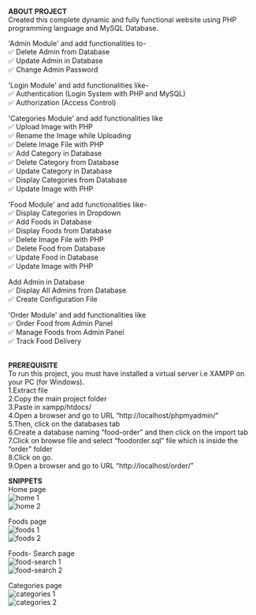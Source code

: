 **ABOUT PROJECT**</br>
Created this complete dynamic and fully functional website using PHP programming language and MySQL Database.

'Admin Module' and add functionalities to-<br>
✅  Delete Admin from Database<br>
✅  Update Admin in Database<br>
✅  Change Admin Password<br>

'Login Module' and add functionalities like-<br>
✅  Authentication (Login System with PHP and MySQL)<br>
✅  Authorization (Access Control)<br>

'Categories Module' and add functionalities like<br>
✅  Upload Image with PHP<br>
✅  Rename the Image while Uploading<br>
✅  Delete Image File with PHP<br>
✅  Add Category in Database<br>
✅  Delete Category from Database<br>
✅  Update Category in Database<br>
✅  Display Categories from Database<br>
✅  Update Image with PHP<br>

'Food Module' and add functionalities like-<br>
✅  Display Categories in Dropdown<br>
✅  Add Foods in Database<br>
✅  Display Foods from Database<br>
✅  Delete Image File with PHP<br>
✅  Delete Food from Database<br>
✅  Update Food in Database<br>
✅  Update Image with PHP<br>

Add Admin in Database<br>
✅  Display All Admins from Database<br>
✅  Create Configuration File<br>

'Order Module' and add functionalities like<br>
✅  Order Food from Admin Panel<br>
✅  Manage Foods from Admin Panel<br>
✅  Track Food Delivery<br><br>


**PREREQUISITE**</br>
To run this project, you must have installed a virtual server i.e XAMPP on your PC (for Windows).<br>
1.Extract file<br>
2.Copy the main project folder<br>
3.Paste in xampp/htdocs/<br>
4.Open a browser and go to URL “http://localhost/phpmyadmin/”<br>
5.Then, click on the databases tab<br>
6.Create a database naming “food-order” and then click on the import tab<br>
7.Click on browse file and select “foodorder.sql” file which is inside the “order” folder<br>
8.Click on go.<br>
9.Open a browser and go to URL “http://localhost/order/”<br>

**SNIPPETS**</br>
Home page<br>
![home 1](https://user-images.githubusercontent.com/86198133/226117148-cfd39539-6261-4347-a41c-11fe53ebeb04.png)</br>
![home 2](https://user-images.githubusercontent.com/86198133/226117156-b330684a-6ec6-4671-9db4-abfa3aa76efd.png)</br>

Foods page<br>
![foods 1](https://user-images.githubusercontent.com/86198133/226117131-88acde35-2591-405b-a73d-acac9815586b.png)<br>
![foods 2](https://user-images.githubusercontent.com/86198133/226117135-d6711ae3-3a71-4ada-a5e4-6a6c982a3648.png)<br>

Foods- Search page<br>
![food-search 1](https://user-images.githubusercontent.com/86198133/226117136-6cddb02f-ab8d-4bcb-8fb8-35dafd993e4a.png)<br>
![food-search 2](https://user-images.githubusercontent.com/86198133/226117145-e8ae6e35-fa9a-4d38-8cc1-d9c8c7799365.png)<br>

Categories page<br>
![categories 1](https://user-images.githubusercontent.com/86198133/226117106-7930a082-c0e7-4bc7-8774-5602a9f89ee4.png)<br>
![categories 2](https://user-images.githubusercontent.com/86198133/226117124-5253d612-a29a-4fab-bc57-044d9836069f.png)<br>


